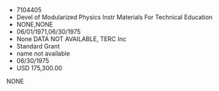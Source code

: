 * 7104405
* Devel of Modularized Physics Instr Materials For Technical  Education
* NONE,NONE
* 06/01/1971,06/30/1975
* None   DATA NOT AVAILABLE, TERC Inc
* Standard Grant
*   name not available
* 06/30/1975
* USD 175,300.00

NONE
